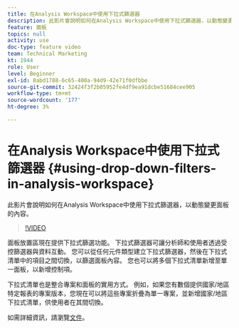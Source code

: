 ```yaml
---
title: 在Analysis Workspace中使用下拉式篩選器
description: 此影片會說明如何在Analysis Workspace中使用下拉式篩選器，以動態變更面板的內容。
feature: 面板
topics: null
activity: use
doc-type: feature video
team: Technical Marketing
kt: 1944
role: User
level: Beginner
exl-id: 8abd1788-6c65-400a-94d9-42e71f0dfbbe
source-git-commit: 32424f3f2b05952fe4df9ea91dcbe51684cee905
workflow-type: tm+mt
source-wordcount: '177'
ht-degree: 3%

---
```


# 在Analysis Workspace中使用下拉式篩選器 {#using-drop-down-filters-in-analysis-workspace}

此影片會說明如何在Analysis Workspace中使用下拉式篩選器，以動態變更面板的內容。

>[!VIDEO](https://video.tv.adobe.com/v/23877/?quality=12)

面板放置區現在提供下拉式篩選功能。 下拉式篩選器可讓分析師和使用者透過受控篩選器與資料互動。 您可以從任何元件類型建立下拉式篩選器，然後在下拉式清單中的項目之間切換，以篩選面板內容。 您也可以將多個下拉式清單新增至單一面板，以新增控制項。

下拉式清單也是整合專案和面板的實用方式。 例如，如果您有數個提供國家/地區特定報表的專案版本，您現在可以將這些專案折疊為單一專案，並新增國家/地區下拉式清單，供使用者在其間切換。

如需詳細資訊，請瀏覽[文件](https://marketing.adobe.com/resources/help/en_US/analytics/analysis-workspace/panels.html)。
